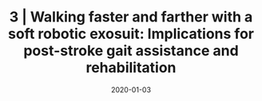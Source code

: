 ---
title: "3 | Walking faster and farther with a soft robotic exosuit: Implications for post-stroke gait assistance and rehabilitation"
collection: publications
permalink: /publication/P3-2020-IEE
date: 2020-01-03
venue: 'Engineering'
paperurl: '/files/2020-IEEE.pdf'
link: 'https://www.ncbi.nlm.nih.gov/pmc/articles/PMC7971412/'
citation: 'Awad L., <b>Kudzia P.</b>., Revi D., Ellis T., Walsh C., Walking faster and farther with a soft robotic exosuit: Implications for post-stroke gait assistance and rehabilitation. <i>IEEE Open Journal of Engineering in Medicine and Biology</i>, <b>2020</b>'
---